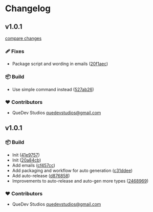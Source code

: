 # Changelog

## v1.0.1

[compare changes](https://github.com/quedevstudios/quedevstudios.com-emails/compare/v1.0.1...v1.0.1)

### 🩹 Fixes

- Package script and wording in emails ([20f1aec](https://github.com/quedevstudios/quedevstudios.com-emails/commit/20f1aec))

### 📦 Build

- Use simple command instead ([527ab26](https://github.com/quedevstudios/quedevstudios.com-emails/commit/527ab26))

### ❤️ Contributors

- QueDev Studios <quedevstudios@gmail.com>

## v1.0.1

### 📦 Build

- Init ([41e9757](https://github.com/quedevstudios/quedevstudios.com-emails/commit/41e9757))
- Init ([20a84cb](https://github.com/quedevstudios/quedevstudios.com-emails/commit/20a84cb))
- Add emails ([cf457cc](https://github.com/quedevstudios/quedevstudios.com-emails/commit/cf457cc))
- Add packaging and workflow for auto generation ([c31ddee](https://github.com/quedevstudios/quedevstudios.com-emails/commit/c31ddee))
- Add auto-release ([d876858](https://github.com/quedevstudios/quedevstudios.com-emails/commit/d876858))
- Improvements to auto-release and auto-gen more types ([2468969](https://github.com/quedevstudios/quedevstudios.com-emails/commit/2468969))

### ❤️ Contributors

- QueDev Studios <quedevstudios@gmail.com>
